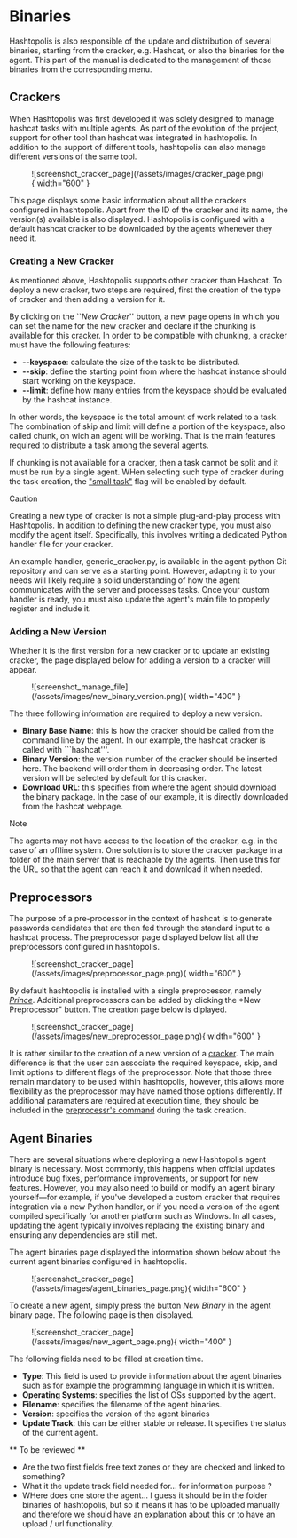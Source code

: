 # Binaries

Hashtopolis is also responsible of the update and distribution of several binaries, starting from the cracker, e.g. Hashcat, or also the binaries for the agent. This part of the manual is dedicated to the management of those binaries from the corresponding menu.

## Crackers

When Hashtopolis was first developed it was solely designed to manage hashcat tasks with multiple agents. As part of the evolution of the project, support for other tool than hashcat was integrated in hashtopolis. In addition to the support of different tools, hashtopolis can also manage different versions of the same tool. 

<figure markdown="span">
    ![screenshot_cracker_page](/assets/images/cracker_page.png){ width="600" }
</figure>

This page displays some basic information about all the crackers configured in hashtopolis. Apart from the ID of the cracker and its name, the version(s) available is also displayed. Hashtopolis is configured with a default hashcat cracker to be downloaded by the agents whenever they need it. 

### Creating a New Cracker

As mentioned above, Hashtopolis supports other cracker than Hashcat. To deploy a new cracker, two steps are required, first the creation of the type of cracker and then adding a version for it. 

By clicking on the ``*New Cracker*'' button, a new page opens in which you can set the name for the new cracker and declare if the chunking is available for this cracker. In order to be compatible with chunking, a cracker must have the following features:

- **--keyspace**: calculate the size of the task to be distributed.
- **--skip**: define the starting point from where the hashcat instance should start working on the keyspace.
- **--limit**: define how many entries from the keyspace should be evaluated by the hashcat instance.

In other words, the keyspace is the total amount of work related to a task. The combination of skip and limit will define a portion of the keyspace, also called chunk, on wich an agent will be working. That is the main features required to distribute a task among the several agents.

If chunking is not available for a cracker, then a task cannot be split and it must be run by a single agent. WHen selecting such type of cracker during the task creation, the ["small task"](/user_manual/tasks/#advanced-parameters) flag will be enabled by default. 

> [!CAUTION]
> Creating a new type of cracker is not a simple plug-and-play process with Hashtopolis. In addition to defining the new cracker type, you must also modify the agent itself. Specifically, this involves writing a dedicated Python handler file for your cracker.
>
> An example handler, generic_cracker.py, is available in the agent-python Git repository and can serve as a starting point. However, adapting it to your needs will likely require a solid understanding of how the agent communicates with the server and processes tasks. Once your custom handler is ready, you must also update the agent's main file to properly register and include it.

### Adding a New Version

Whether it is the first version for a new cracker or to update an existing cracker, the page displayed below for adding a version to a cracker will appear. 

<figure markdown="span">
    ![screenshot_manage_file](/assets/images/new_binary_version.png){ width="400" }
</figure>

The three following information are required to deploy a new version.

- **Binary Base Name**: this is how the cracker should be called from the command line by the agent. In our example, the hashcat cracker is called with ```hashcat'''. 
- **Binary Version**: the version number of the cracker should be inserted here. The backend will order them in decreasing order. The latest version will be selected by default for this cracker.
- **Download URL**: this specifies from where the agent should download the binary package. In the case of our example, it is directly downloaded from the hashcat webpage. 

> [!NOTE]
> The agents may not have access to the location of the cracker, e.g. in the case of an offline system. One solution is to store the cracker package in a folder of the main server that is reachable by the agents. Then use this for the URL so that the agent can reach it and download it when needed.
>

## Preprocessors

The purpose of a pre-processor in the context of hashcat is to generate passwords candidates that are then fed through the standard input to a hashcat process. The preprocessor page displayed below list all the preprocessors configured in hashtopolis. 

<figure markdown="span">
    ![screenshot_cracker_page](/assets/images/preprocessor_page.png){ width="600" }
</figure>

By default hashtopolis is installed with a single preprocessor, namely [*Prince*](https://github.com/hashcat/princeprocessor). Additional preprocessors can be added by clicking the *New Preprocessor" button. The creation page below is diplayed.

<figure markdown="span">
    ![screenshot_cracker_page](/assets/images/new_preprocessor_page.png){ width="600" }
</figure>

It is rather similar to the creation of a new version of a [cracker](/user_manual/crackers_binary/#adding-a-new-version). The main difference is that the user can associate the required keyspace, skip, and limit options to different flags of the preprocessor. Note that those three remain mandatory to be used within hashtopolis, however, this allows more flexibility as the preprocessor may have named those options differently. If additional paramaters are required at execution time, they should be included in the [preprocessr's command](/user_manual/tasks/#advanced-parameters) during the task creation.


## Agent Binaries

There are several situations where deploying a new Hashtopolis agent binary is necessary. Most commonly, this happens when official updates introduce bug fixes, performance improvements, or support for new features. However, you may also need to build or modify an agent binary yourself—for example, if you've developed a custom cracker that requires integration via a new Python handler, or if you need a version of the agent compiled specifically for another platform such as Windows. In all cases, updating the agent typically involves replacing the existing binary and ensuring any dependencies are still met.

The agent binaries page displayed the information shown below about the current agent binaries configured in hashtopolis.

<figure markdown="span">
    ![screenshot_cracker_page](/assets/images/agent_binaries_page.png){ width="600" }
</figure>

To create a new agent, simply press the button *New Binary* in the agent binary page. The following page is then displayed.

<figure markdown="span">
    ![screenshot_cracker_page](/assets/images/new_agent_page.png){ width="400" }
</figure>

The following fields need to be filled at creation time.

- **Type**: This field is used to provide information about the agent binaries such as for example the programming language in which it is written.
- **Operating Systems**: specifies the list of OSs supported by the agent.
- **Filename**: specifies the filename of the agent binaries.
- **Version**: specifies the version of the agent binaries
- **Update Track**: this can be either stable or release. It specifies the status of the current agent.

** To be reviewed **
- Are the two first fields free text zones or they are checked and linked to something?
- What it the update track field needed for... for information purpose ?
- WHere does one store the agent... I guess it should be in the folder binaries of hashtopolis, but so it means it has to be uploaded manually and therefore we should have an explanation about this or to have an upload / url functionality.